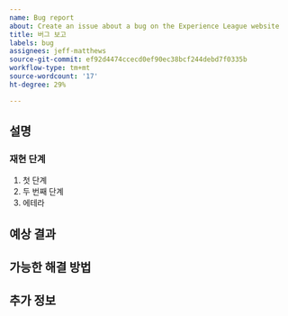 ```yaml
---
name: Bug report
about: Create an issue about a bug on the Experience League website
title: 버그 보고
labels: bug
assignees: jeff-matthews
source-git-commit: ef92d4474ccecd0ef90ec38bcf244debd7f0335b
workflow-type: tm+mt
source-wordcount: '17'
ht-degree: 29%

---
```



## 설명

<!-- (REQUIRED) What is the issue or current behavior? -->

### 재현 단계

<!-- (OPTIONAL) What needs to be done to replicate this issue? You can provide your scenario in a Gist. -->

1. 첫 단계
1. 두 번째 단계
1. 에테라

## 예상 결과

<!-- (REQUIRED) What is the expected result or behavior after resolving this issue? -->

## 가능한 해결 방법

<!-- (OPTIONAL) What would a solution for this issue look like? -->

## 추가 정보

<!-- (OPTIONAL) What other information can you provide about this issue? -->

<!--
Thank you for taking the time to report this issue!
GitHub Issues in this repo should relate to the applicable codebase.

Before submitting this issue, make sure you are complying with our Code of Conduct:
https://github.com/AdobeDocs/commerce-operations.en/blob/main/code-of-conduct.md

Issues that do not comply with our Code of Conduct or do not contain enough information may be closed at the maintainers' discretion.

Feel free to remove this section before creating this issue.
-->
